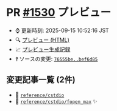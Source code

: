 # PR [\#1530](https://github.com/cpprefjp/site/pull/1530) プレビュー
- &#x231a; 更新時刻: 2025-09-15 10:52:16 JST
- &#x1f50d; [プレビュー (HTML)](https://cpprefjp.github.io/site/gen/pull/1530)
- &#x1f4c8; [プレビュー生成記録](https://github.com/cpprefjp/site/actions?query=event%3Apull_request_target+branch%3Amaster)
- **&#x2AEF;** ソースの変更: [`76555be..bef6d85`](https://github.com/cpprefjp/site/compare/76555be2403ff70e2daa8f28f7fa6cc5338c9a47..bef6d85e1de434d8d7788678f8a120370d261dd3)

## 変更記事一覧 (2件)

- &#x1f4dd; [`reference/cstdio`](https://cpprefjp.github.io/site/gen/pull/1530/reference/cstdio.html)
- &#x1f4dd; [`reference/cstdio/fopen_max`](https://cpprefjp.github.io/site/gen/pull/1530/reference/cstdio/fopen_max.html) &#x2728;
